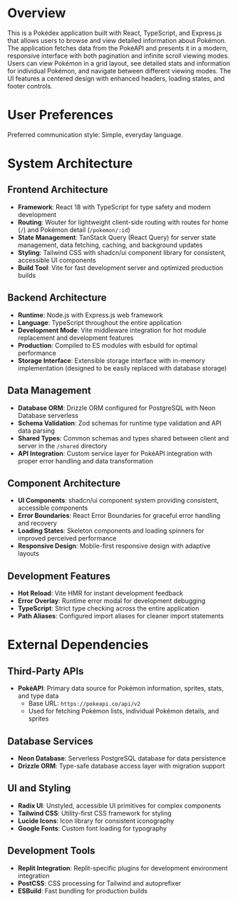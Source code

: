# Overview

This is a Pokédex application built with React, TypeScript, and Express.js that allows users to browse and view detailed information about Pokémon. The application fetches data from the PokéAPI and presents it in a modern, responsive interface with both pagination and infinite scroll viewing modes. Users can view Pokémon in a grid layout, see detailed stats and information for individual Pokémon, and navigate between different viewing modes. The UI features a centered design with enhanced headers, loading states, and footer controls.

# User Preferences

Preferred communication style: Simple, everyday language.

# System Architecture

## Frontend Architecture
- **Framework**: React 18 with TypeScript for type safety and modern development
- **Routing**: Wouter for lightweight client-side routing with routes for home (`/`) and Pokémon detail (`/pokemon/:id`)
- **State Management**: TanStack Query (React Query) for server state management, data fetching, caching, and background updates
- **Styling**: Tailwind CSS with shadcn/ui component library for consistent, accessible UI components
- **Build Tool**: Vite for fast development server and optimized production builds

## Backend Architecture
- **Runtime**: Node.js with Express.js web framework
- **Language**: TypeScript throughout the entire application
- **Development Mode**: Vite middleware integration for hot module replacement and development features
- **Production**: Compiled to ES modules with esbuild for optimal performance
- **Storage Interface**: Extensible storage interface with in-memory implementation (designed to be easily replaced with database storage)

## Data Management
- **Database ORM**: Drizzle ORM configured for PostgreSQL with Neon Database serverless
- **Schema Validation**: Zod schemas for runtime type validation and API data parsing
- **Shared Types**: Common schemas and types shared between client and server in the `/shared` directory
- **API Integration**: Custom service layer for PokéAPI integration with proper error handling and data transformation

## Component Architecture
- **UI Components**: shadcn/ui component system providing consistent, accessible components
- **Error Boundaries**: React Error Boundaries for graceful error handling and recovery
- **Loading States**: Skeleton components and loading spinners for improved perceived performance
- **Responsive Design**: Mobile-first responsive design with adaptive layouts

## Development Features
- **Hot Reload**: Vite HMR for instant development feedback
- **Error Overlay**: Runtime error modal for development debugging
- **TypeScript**: Strict type checking across the entire application
- **Path Aliases**: Configured import aliases for cleaner import statements

# External Dependencies

## Third-Party APIs
- **PokéAPI**: Primary data source for Pokémon information, sprites, stats, and type data
  - Base URL: `https://pokeapi.co/api/v2`
  - Used for fetching Pokémon lists, individual Pokémon details, and sprites

## Database Services
- **Neon Database**: Serverless PostgreSQL database for data persistence
- **Drizzle ORM**: Type-safe database access layer with migration support

## UI and Styling
- **Radix UI**: Unstyled, accessible UI primitives for complex components
- **Tailwind CSS**: Utility-first CSS framework for styling
- **Lucide Icons**: Icon library for consistent iconography
- **Google Fonts**: Custom font loading for typography

## Development Tools
- **Replit Integration**: Replit-specific plugins for development environment integration
- **PostCSS**: CSS processing for Tailwind and autoprefixer
- **ESBuild**: Fast bundling for production builds